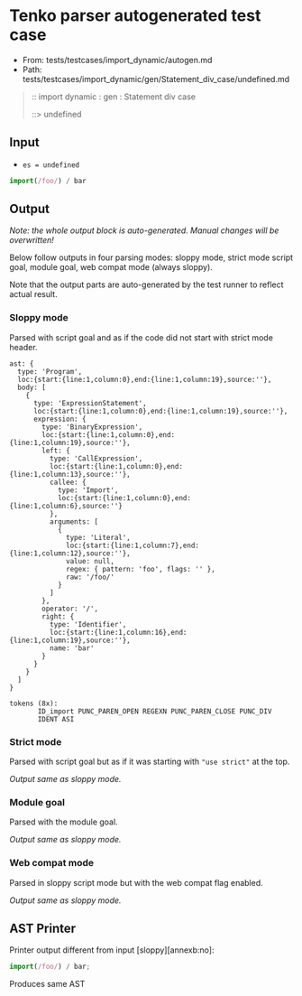 # Tenko parser autogenerated test case

- From: tests/testcases/import_dynamic/autogen.md
- Path: tests/testcases/import_dynamic/gen/Statement_div_case/undefined.md

> :: import dynamic : gen : Statement div case
>
> ::> undefined

## Input

- `es = undefined`

`````js
import(/foo/) / bar
`````

## Output

_Note: the whole output block is auto-generated. Manual changes will be overwritten!_

Below follow outputs in four parsing modes: sloppy mode, strict mode script goal, module goal, web compat mode (always sloppy).

Note that the output parts are auto-generated by the test runner to reflect actual result.

### Sloppy mode

Parsed with script goal and as if the code did not start with strict mode header.

`````
ast: {
  type: 'Program',
  loc:{start:{line:1,column:0},end:{line:1,column:19},source:''},
  body: [
    {
      type: 'ExpressionStatement',
      loc:{start:{line:1,column:0},end:{line:1,column:19},source:''},
      expression: {
        type: 'BinaryExpression',
        loc:{start:{line:1,column:0},end:{line:1,column:19},source:''},
        left: {
          type: 'CallExpression',
          loc:{start:{line:1,column:0},end:{line:1,column:13},source:''},
          callee: {
            type: 'Import',
            loc:{start:{line:1,column:0},end:{line:1,column:6},source:''}
          },
          arguments: [
            {
              type: 'Literal',
              loc:{start:{line:1,column:7},end:{line:1,column:12},source:''},
              value: null,
              regex: { pattern: 'foo', flags: '' },
              raw: '/foo/'
            }
          ]
        },
        operator: '/',
        right: {
          type: 'Identifier',
          loc:{start:{line:1,column:16},end:{line:1,column:19},source:''},
          name: 'bar'
        }
      }
    }
  ]
}

tokens (8x):
       ID_import PUNC_PAREN_OPEN REGEXN PUNC_PAREN_CLOSE PUNC_DIV
       IDENT ASI
`````

### Strict mode

Parsed with script goal but as if it was starting with `"use strict"` at the top.

_Output same as sloppy mode._

### Module goal

Parsed with the module goal.

_Output same as sloppy mode._

### Web compat mode

Parsed in sloppy script mode but with the web compat flag enabled.

_Output same as sloppy mode._

## AST Printer

Printer output different from input [sloppy][annexb:no]:

````js
import(/foo/) / bar;
````

Produces same AST
